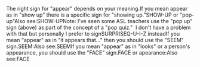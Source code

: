The right sign for "appear" 
depends on your meaning.If you mean appear as in "show up" there is a specific sign for "showing up."SHOW-UP or "pop-up"Also see:SHOW-UPNote: I've seen some ASL teachers use the "pop up" sign (above) as part of the 
concept of a "pop quiz."  I don't have a problem with that but personally I 
prefer to signSURPRISEQ-U-I-Z insteadIf you mean "appear" as in "it appears that..." then you should use the 
	"SEEM" sign.SEEM:Also see:SEEMIf you mean "appear" as in "looks" or a person's appearance, you should use the 
"FACE" sign.FACE or apearance:Also see:FACE
